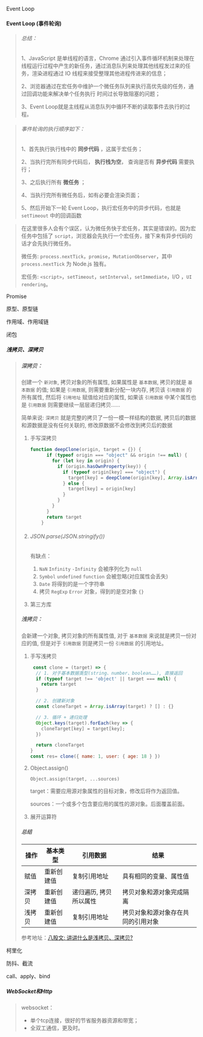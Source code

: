 Event Loop
#### Event Loop (事件轮询)

> ###### 总结：
>
> 1、JavaScript 是单线程的语言，Chrome 通过引入事件循环机制来处理在线程运行过程中产生的新任务，通过消息队列来处理其他线程发过来的任务，渲染进程通过 IO 线程来接受整理其他进程传进来的信息；
>
> 2、浏览器通过在宏任务中维护一个微任务队列来执行高优先级的任务，通过回调功能来解决单个任务执行	时间过长导致阻塞的问题；
>
> 3、Event Loop就是主线程从消息队列中循环不断的读取事件去执行的过程。

> ###### 事件轮询的执行顺序如下：
>
> 1、首先执行执行栈中的 **同步代码** ，这属于宏任务；
>
> 2、当执行完所有同步代码后， **执行栈为空**， 查询是否有 **异步代码** 需要执行；
>
> 3、之后执行所有 **微任务** ；
>
> 4、当执行完所有微任务后，如有必要会渲染页面；
>
> 5、然后开始下一轮 Event Loop，执行宏任务中的异步代码，也就是 `setTimeout` 中的回调函数

> 在这里很多人会有个误区，认为微任务快于宏任务，其实是错误的。因为宏任务中包括了 `script`，浏览器会先执行一个宏任务，接下来有异步代码的话才会先执行微任务。
>
> 微任务:  `process.nextTick`，`promise`，`MutationObserver`，其中 `process.nextTick` 为 Node.js 独有。
>
> 宏任务:  `<script>`，`setTimeout`，`setInterval`，`setImmediate`，I/O ，`UI rendering`。



Promise

原型、原型链

作用域、作用域链

闭包

##### 浅拷贝、深拷贝

> ##### 深拷贝：
>
> 创建一个 `新对象`, 拷贝对象的所有属性, 如果属性是 `基本数据`, 拷贝的就是 `基本数据` 的值; 如果是 `引用数据`, 则需要重新分配一块内存, 拷贝该 `引用数据` 的所有属性, 然后将 `引用地址` 赋值给对应的属性, 如果该 `引用数据` 中某个属性也是 `引用数据` 则需要继续一层层递归拷贝……
>
> 简单来说: `深拷贝` 就是完整的拷贝了一份一模一样结构的数据, 拷贝后的数据和源数据是没有任何关联的, 修改原数据不会修改到拷贝后的数据
>
> 1. 手写深拷贝
>
>    ```javascript
>    function deepClone(origin, target = {}) {
>          if (typeof origin === "object" && origin !== null) {
>            for (let key in origin) {
>              if (origin.hasOwnProperty(key)) {
>                if (typeof origin[key] === "object") {
>                  target[key] = deepClone(origin[key], Array.isArray(origin[key]) ? [] : {})
>                } else {
>                  target[key] = origin[key]
>                }
>              }
>            }
>          }
>          return target
>        }
>    ```
>
> 2. ###### JSON.parse(JSON.stringify())
>
>    有缺点：
>
>    1. `NaN` `Infinity` `-Infinity` 会被序列化为 `null`
>    2. `Symbol` `undefined` `function` 会被忽略(对应属性会丢失)
>    3. `Date` 将得到的是一个字符串
>    4. 拷贝 `RegExp` `Error` 对象，得到的是空对象 `{}`
>
> 3. 第三方库
>
> ##### 浅拷贝：
>
>  会新建一个对象, 拷贝对象的所有属性值, 对于 `基本数据` 来说就是拷贝一份对应的值, 但是对于 `引用数据` 则是拷贝一份 `引用数据` 的引用地址。
>
> 1. 手写浅拷贝
>
>    ```javascript
>     const clone = (target) => {
>      // 1. 对于基本数据类型(string、number、boolean……), 直接返回
>      if (typeof target !== 'object' || target === null) {
>        return target
>      }
>    
>      // 2. 创建新对象
>      const cloneTarget = Array.isArray(target) ? [] : {}
>    
>      // 3. 循环 + 递归处理
>      Object.keys(target).forEach(key => {
>        cloneTarget[key] = target[key];
>      })
>    
>      return cloneTarget
>    }
>    const res= clone({ name: 1, user: { age: 18 } }) 
>    ```
>
> 2. Object.assign()
>
>    `Object.assign(target, ...sources)`
>
>    target：需要应用源对象属性的目标对象，修改后将作为返回值。
>
>    sources：一个或多个包含要应用的属性的源对象。后面覆盖前面。
>
> 3. 展开运算符
>
> ##### 总结
>
> | 操作   | 基本类型   | 引用数据               | 结果                               |
> | ------ | ---------- | ---------------------- | ---------------------------------- |
> | 赋值   | 重新创建值 | 复制引用地址           | 具有相同的变量、属性值             |
> | 深拷贝 | 重新创建值 | 递归遍历, 拷贝所以属性 | 拷贝对象和源对象完成隔离           |
> | 浅拷贝 | 重新创建值 | 复制引用地址           | 拷贝对象和源对象存在共同的引用对象 |
>
> 
>
> 参考地址：[八股文: 讲讲什么是浅拷贝、深拷贝?](https://juejin.cn/post/7207090090101866557)



柯里化

防抖、截流

call、apply、bind



##### WebSocket和Http

> websocket：
>
> - 单个tcp连接，很好的节省服务器资源和带宽；
> - 全双工通信，更及时。

